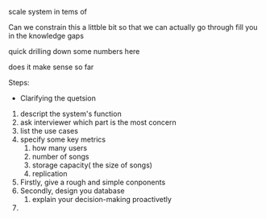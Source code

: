 
scale system
in tems of

Can we constrain this a littble bit so that we can actually go through 
fill you in the knowledge gaps

quick drilling down some numbers here

does it make sense so far


Steps:

- Clarifying the quetsion
1. descript the system's function
2. ask interviewer which part is the most concern
3. list the use cases
4. specify some key metrics
	1. how many users
	2. number of songs
	3. storage capacity( the size of  songs)
	4. replication
5. Firstly, give a rough and simple conponents
6. Secondly, design you database
	1. explain your decision-making proactivetly
7. 
